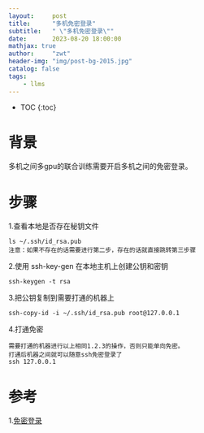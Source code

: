 ```yaml
---
layout:     post
title:      "多机免密登录"
subtitle:   " \"多机免密登录\""
date:       2023-08-20 18:00:00
mathjax: true
author:     "zwt"
header-img: "img/post-bg-2015.jpg"
catalog: false
tags:
    - llms
---
```

* TOC
{:toc}

# 背景
多机之间多gpu的联合训练需要开启多机之间的免密登录。

# 步骤
1.查看本地是否存在秘钥文件
```
ls ~/.ssh/id_rsa.pub
注意：如果不存在的话需要进行第二步，存在的话就直接跳转第三步骤
```
2.使用 ssh-key-gen 在本地主机上创建公钥和密钥
```
ssh-keygen -t rsa
```
3.把公钥复制到需要打通的机器上
```
ssh-copy-id -i ~/.ssh/id_rsa.pub root@127.0.0.1
```
4.打通免密
```
需要打通的机器进行以上相同1.2.3的操作，否则只能单向免密。
打通后机器之间就可以随意ssh免密登录了
ssh 127.0.0.1
```

# 参考
1.[免密登录](https://www.cnblogs.com/atrox/p/13579548.html)